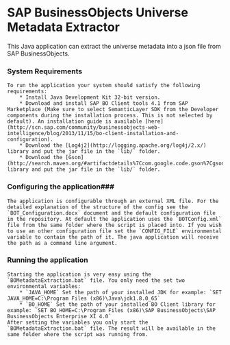 SAP BusinessObjects Universe Metadata Extractor
==========

This Java application can extract the universe metadata into a json file from SAP BusinessObjects.

### System Requirements ###
  	To run the application your system should satisfy the following requirements:
  		* Install Java Development Kit 32-bit version.
  		* Download and install SAP BO Client tools 4.1 from SAP Marketplace (Make sure to select SemanticLayer SDK from the Developer components during the installation process. This is not selected by default). An installation guide is available [here](http://scn.sap.com/community/businessobjects-web-intelligence/blog/2013/11/15/bo-client-installation-and-configuration).
  		* Download the [Log4j2](http://logging.apache.org/log4j/2.x/) library and put the jar file in the `lib/` folder.
  		* Download the [Gson](http://search.maven.org/#artifactdetails%7Ccom.google.code.gson%7Cgson%7C2.5%7Cjar) library and put the jar file in the `lib/` folder.

### Configuring the application###
	The application is configurable through an external XML file. For the detailed explanation of the structure of the config see the `BOT_Configuration.docx` document and the default configuration file in the repository. At default the application uses the `BOTConfig.xml` file from the same folder where the script is placed into. If you wish to use an other configuration file set the `CONFIG_FILE` environmental variable to contain the path of it. The java application will receive the path as a command line argument.
	
### Running the application ###
	Starting the application is very easy using the `BOMetadataExtraction.bat` file. You only need the set two environmental variables:
		* `JAVA_HOME` Set the path of your installed JDK for example: `SET JAVA_HOME=C:\Program Files (x86)\Java\jdk1.8.0_65`
		* `BO_HOME` Set the path of your installed BO Client library for example: `SET BO_HOME=C:\Program Files (x86)\SAP BusinessObjects\SAP BusinessObjects Enterprise XI 4.0`
	After setting the variables you only start the `BOMetadataExtraction.bat` file. The result will be available in the same folder where the script was running from.


